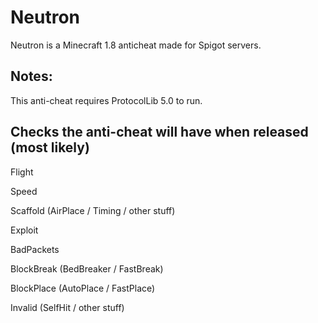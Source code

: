 # Neutron
Neutron is a Minecraft 1.8 anticheat made for Spigot servers.

## Notes:
This anti-cheat requires ProtocolLib 5.0 to run.

## Checks the anti-cheat will have when released (most likely)
Flight

Speed

Scaffold (AirPlace / Timing / other stuff)

Exploit

BadPackets

BlockBreak (BedBreaker / FastBreak)

BlockPlace (AutoPlace / FastPlace)

Invalid (SelfHit / other stuff)
